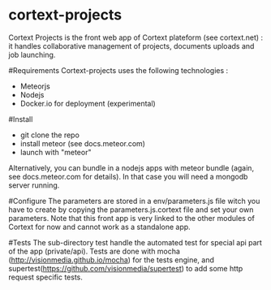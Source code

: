 cortext-projects
================
Cortext Projects is the front web app of Cortext plateform (see cortext.net) : it handles collaborative management of projects, documents uploads and job launching.

#Requirements
Cortext-projects uses the following technologies : 
- Meteorjs
- Nodejs
- Docker.io for deployment (experimental)

#Install
- git clone the repo
- install meteor (see docs.meteor.com)
- launch with "meteor"

Alternatively, you can bundle in a nodejs apps with meteor bundle (again, see docs.meteor.com for details). In that case you will need a mongodb server running.

#Configure
The parameters are stored in a env/parameters.js file witch you have to create by copying the parameters.js.cortext file and set your own parameters. 
Note that this front app is very linked to the other modules of Cortext for now and cannot work as a standalone app.

#Tests
The sub-directory test handle the automated test for special api part of the app (private/api).
Tests are done with mocha (http://visionmedia.github.io/mocha) for the tests engine, and supertest(https://github.com/visionmedia/supertest)  to add some http request specific tests. 